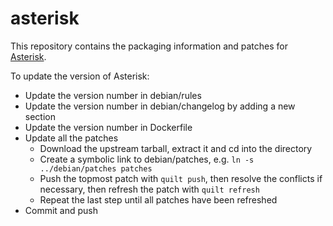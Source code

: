 # asterisk

This repository contains the packaging information and patches for [Asterisk](http://www.asterisk.org/).

To update the version of Asterisk:

* Update the version number in debian/rules
* Update the version number in debian/changelog by adding a new section
* Update the version number in Dockerfile
* Update all the patches
  * Download the upstream tarball, extract it and cd into the directory
  * Create a symbolic link to debian/patches, e.g. `ln -s ../debian/patches patches`
  * Push the topmost patch with `quilt push`, then resolve the conflicts if necessary, then refresh
    the patch with `quilt refresh`
  * Repeat the last step until all patches have been refreshed
* Commit and push
